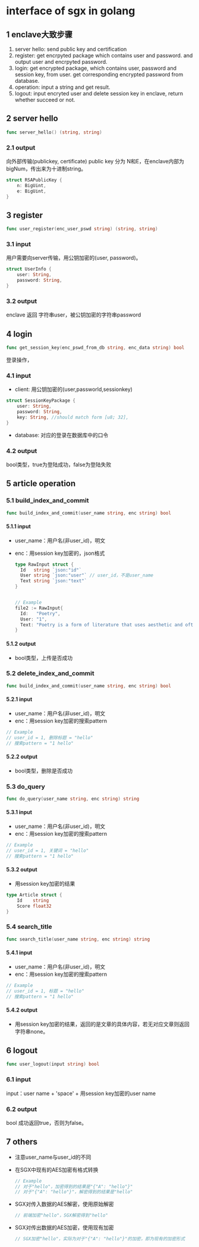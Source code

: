 # interface of sgx in golang


## 1 enclave大致步骤

1. server hello: send public key and certification
2. register: get encrpyted package which contains user and password. and output user and encrpyted password.
3. login: get encrypted package, which contains user, password and session key, from user. get corresponding encrypted password from database.
4. operation: input a string and get result.
5. logout: input encryted user and delete session key in enclave, return whether succeed or not.



## 2 server hello

```go
func server_hello() (string, string)
```

### 2.1 output

向外部传输(publickey, certificate)
public key 分为 N和E，在enclave内部为bigNum，传出来为十进制string。

```rust
struct RSAPublicKey {
    n: BigUint,
    e: BigUint,
}
```

## 3 register

```go
func user_register(enc_user_pswd string) (string, string)
```

### 3.1 input

用户需要向server传输，用公钥加密的(user, password)。

```rust
struct UserInfo {
    user: String,
    password: String,
}
```

### 3.2 output

enclave 返回 字符串user，被公钥加密的字符串password

## 4 login

```go
func get_session_key(enc_pswd_from_db string, enc_data string) bool
```

登录操作，

### 4.1 input

- client: 用公钥加密的(user,passworld,sessionkey)

```rust
struct SessionKeyPackage {
    user: String,
    password: String,
    key: String, //should match form [u8; 32],
}
```

- database: 对应的登录在数据库中的口令

### 4.2 output

bool类型，true为登陆成功，false为登陆失败

## 5 article operation

### 5.1 build_index_and_commit

```go
func build_index_and_commit(user_name string, enc string) bool
```

#### 5.1.1 input

* user_name：用户名(非user_id)，明文

* enc：用session key加密的，json格式

  ```go
  type RawInput struct {
  	Id   string `json:"id"`
  	User string `json:"user"` // user_id，不是user_name
  	Text string `json:"text"`
  }
  
  
  // Example
  file2 := RawInput{
    Id:   "Poetry",
    User: "1",
    Text: "Poetry is a form of literature that uses aesthetic and often rhythmic qualities of language—such as phonaesthetics, sound symbolism, and metre—to evoke meanings in addition to, or in place of, the prosaic ostensible meaning.",
  }
  ```

#### 5.1.2 output

* bool类型，上传是否成功

### 5.2 delete_index_and_commit

```go
func build_index_and_commit(user_name string, enc string) bool
```

#### 5.2.1 input

* user_name：用户名(非user_id)，明文
* enc：用session key加密的搜索pattern

```go
// Example
// user_id = 1, 删除标题 = "hello"
// 搜索pattern = "1 hello"
```

#### 5.2.2 output

* bool类型，删除是否成功

### 5.3 do_query

```go
func do_query(user_name string, enc string) string
```

#### 5.3.1 input

* user_name：用户名(非user_id)，明文
* enc：用session key加密的搜索pattern

```go
// Example
// user_id = 1, 关键词 = "hello"
// 搜索pattern = "1 hello"
```

#### 5.3.2 output

* 用session key加密的结果

```go
type Article struct {
	Id    string
	Score float32
}
```

### 5.4 search_title

```go
func search_title(user_name string, enc string) string
```

#### 5.4.1 input

* user_name：用户名(非user_id)，明文
* enc：用session key加密的搜索pattern

```go
// Example
// user_id = 1, 标题 = "hello"
// 搜索pattern = "1 hello"
```

#### 5.4.2 output

* 用session key加密的结果，返回的是文章的具体内容，若无对应文章则返回字符串none。

## 6 logout
```go
func user_logout(input string) bool
```
### 6.1 input
input：user name + 'space' + 用session key加密的user name

### 6.2 output
bool 成功返回true，否则为false。

## 7 others

* 注意user_name与user_id的不同

* 在SGX中现有的AES加密有格式转换

  ```rust
  // Example
  // 对于"hello"，加密得到的结果是"{"A": "hello"}"
  // 对于"{"A": "hello"}"，解密得到的结果是"hello"
  ```

* SGX对传入数据的AES解密，使用原始解密

  ```go
  // 前端加密"hello"，SGX解密得到"hello"
  ```

* SGX对传出数据的AES加密，使用现有加密

  ```go
  // SGX加密"hello"，实际为对于"{"A": "hello"}"的加密，即为现有的加密形式
  ```
